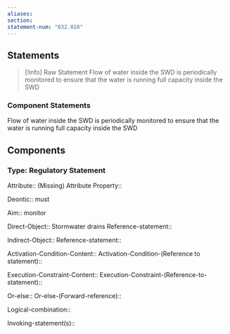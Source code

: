 ```yaml
---
aliases: 
section: 
statement-num: "032.010"
---
```

## Statements 
> [!info] Raw Statement
> Flow of water inside the SWD is periodically monitored to ensure that the water is running full capacity inside the SWD
 
> 

### Component Statements
Flow of water inside the SWD is periodically monitored to ensure that the water is running full capacity inside the SWD
 
## Components
### Type: Regulatory Statement
Attribute:: (Missing)
	Attribute Property::

Deontic:: must

Aim:: monitor

Direct-Object:: Stormwater drains
	Reference-statement::

Indirect-Object::
	Reference-statement::

Activation-Condition-Content::
	Activation-Condition-(Reference to statement)::

Execution-Constraint-Content::
	Execution-Constraint-(Reference-to-statement)::

Or-else::
	Or-else-(Forward-reference)::

Logical-combination::

Invoking-statement(s)::